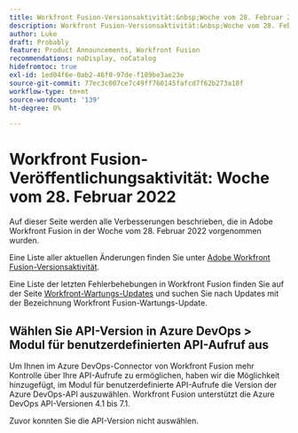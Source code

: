 ```yaml
---
title: Workfront Fusion-Versionsaktivität:&nbsp;Woche vom 28. Februar 2022
description: Workfront Fusion-Versionsaktivität:&nbsp;Woche vom 28. Februar 2022
author: Luke
draft: Probably
feature: Product Announcements, Workfront Fusion
recommendations: noDisplay, noCatalog
hidefromtoc: true
exl-id: 1ed04f6e-0ab2-46f0-97de-f189be3ae23e
source-git-commit: 77ec3c007ce7c49ff760145fafcd7f62b273a18f
workflow-type: tm+mt
source-wordcount: '139'
ht-degree: 0%

---
```


# Workfront Fusion-Veröffentlichungsaktivität: Woche vom 28. Februar 2022

Auf dieser Seite werden alle Verbesserungen beschrieben, die in Adobe Workfront Fusion in der Woche vom 28. Februar 2022 vorgenommen wurden.

Eine Liste aller aktuellen Änderungen finden Sie unter [Adobe Workfront Fusion-Versionsaktivität](/help/workfront-fusion/fusion-product-releases/fusion-release-activity.md).

Eine Liste der letzten Fehlerbehebungen in Workfront Fusion finden Sie auf der Seite [Workfront-Wartungs-Updates](https://experienceleague.adobe.com/docs/workfront-known-issues/releases/current-updates.html?lang=de) und suchen Sie nach Updates mit der Bezeichnung Workfront Fusion-Wartungs-Update.

## Wählen Sie API-Version in Azure DevOps > Modul für benutzerdefinierten API-Aufruf aus

Um Ihnen im Azure DevOps-Connector von Workfront Fusion mehr Kontrolle über Ihre API-Aufrufe zu ermöglichen, haben wir die Möglichkeit hinzugefügt, im Modul für benutzerdefinierte API-Aufrufe die Version der Azure DevOps-API auszuwählen. Workfront Fusion unterstützt die Azure DevOps API-Versionen 4.1 bis 7.1.

Zuvor konnten Sie die API-Version nicht auswählen.
